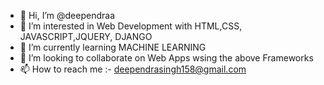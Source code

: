 - 👋 Hi, I’m @deependraa
- 👀 I’m interested in Web Development with HTML,CSS, JAVASCRIPT,JQUERY, DJANGO
- 🌱 I’m currently learning MACHINE LEARNING
- 💞️ I’m looking to collaborate on Web Apps wsing the above Frameworks
- 📫 How to reach me :- deependrasingh158@gmail.com

<!---
deependraa/deependraa is a ✨ special ✨ repository because its `README.md` (this file) appears on your GitHub profile.
You can click the Preview link to take a look at your changes.
--->
